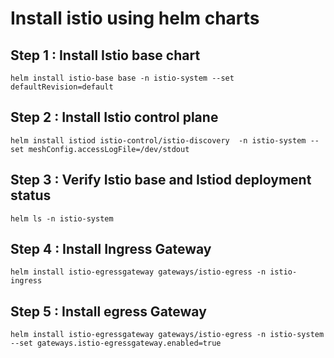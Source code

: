 # Install istio using helm charts

## Step 1 : Install Istio base chart

```
helm install istio-base base -n istio-system --set defaultRevision=default

```

## Step 2 : Install Istio control plane

```
helm install istiod istio-control/istio-discovery  -n istio-system --set meshConfig.accessLogFile=/dev/stdout

```

## Step 3 : Verify Istio base and Istiod deployment status

```
helm ls -n istio-system

```

## Step 4 : Install Ingress Gateway

```
helm install istio-egressgateway gateways/istio-egress -n istio-ingress

```

## Step 5 : Install egress Gateway

```
helm install istio-egressgateway gateways/istio-egress -n istio-system --set gateways.istio-egressgateway.enabled=true

```


